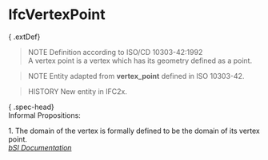 IfcVertexPoint
==============
{ .extDef}  
> NOTE  Definition according to ISO/CD 10303-42:1992  
> A vertex point is a vertex which has its geometry defined as a point.  
  
> NOTE  Entity adapted from **vertex_point** defined in ISO 10303-42.  
  
> HISTORY  New entity in IFC2x.  
  
{ .spec-head}  
Informal Propositions:  
  
1\. The domain of the vertex is formally defined to be the domain of its
vertex point.  
[ _bSI
Documentation_](https://standards.buildingsmart.org/IFC/DEV/IFC4_2/FINAL/HTML/schema/ifctopologyresource/lexical/ifcvertexpoint.htm)


